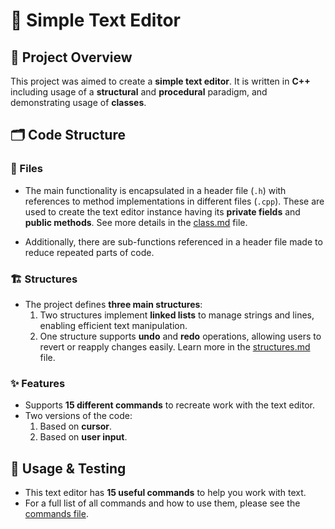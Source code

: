 # 📝 Simple Text Editor

## 🚀 Project Overview
This project was aimed to create a **simple text editor**. It is written in **C++** including usage of a **structural** and **procedural** paradigm, and demonstrating usage of **classes**.

## 🗂️ Code Structure

### 📂 Files
- The main functionality is encapsulated in a header file (`.h`) with references to method implementations in different files (`.cpp`). These are used to create the text editor instance having its **private fields** and **public methods**. See more details in the [class.md](explanations/class.md) file.

- Additionally, there are sub-functions referenced in a header file made to reduce repeated parts of code.

### 🏗️ Structures
- The project defines **three main structures**:
  1. Two structures implement **linked lists** to manage strings and lines, enabling efficient text manipulation.
  2. One structure supports **undo** and **redo** operations, allowing users to revert or reapply changes easily. Learn more in the [structures.md](explanations/structures.md) file.


### ✨ Features
- Supports **15 different commands** to recreate work with the text editor.
- Two versions of the code:
  1. Based on **cursor**.
  2. Based on **user input**.

## 🧪 Usage & Testing
- This text editor has **15 useful commands** to help you work with text.
- For a full list of all commands and how to use them, please see the [commands file](explanations/commands.md).
